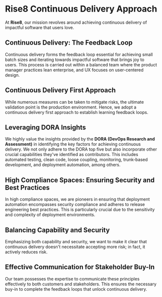 # Rise8 Continuous Delivery Approach

At **Rise8**, our mission revolves around achieving continuous delivery of impactful software that users love.

## Continuous Delivery: The Feedback Loop

Continuous delivery forms the feedback loop essential for achieving small batch sizes and iterating towards impactful software that brings joy to users. This process is carried out within a balanced team where the product manager practices lean enterprise, and UX focuses on user-centered design.

## Continuous Delivery First Approach

While numerous measures can be taken to mitigate risks, the ultimate validation point is the production environment. Hence, we adopt a continuous delivery first approach to establish learning feedback loops.

## Leveraging DORA Insights

We highly value the insights provided by the **DORA (DevOps Research and Assessment)** in identifying the key factors for achieving continuous delivery. We not only adhere to the DORA top five but also incorporate other crucial capabilities they've identified as contributors. This includes automated testing, clean code, loose coupling, monitoring, trunk-based development, and deployment automation, among others.

## High Compliance Spaces: Ensuring Security and Best Practices

In high compliance spaces, we are pioneers in ensuring that deployment automation encompasses security compliance and adheres to release engineering best practices. This is particularly crucial due to the sensitivity and complexity of deployment environments.

## Balancing Capability and Security

Emphasizing both capability and security, we want to make it clear that continuous delivery doesn't necessitate accepting more risk; in fact, it actively reduces risk.

## Effective Communication for Stakeholder Buy-In

Our team possesses the expertise to communicate these principles effectively to both customers and stakeholders. This ensures the necessary buy-in to complete the feedback loops that unlock continuous delivery.
